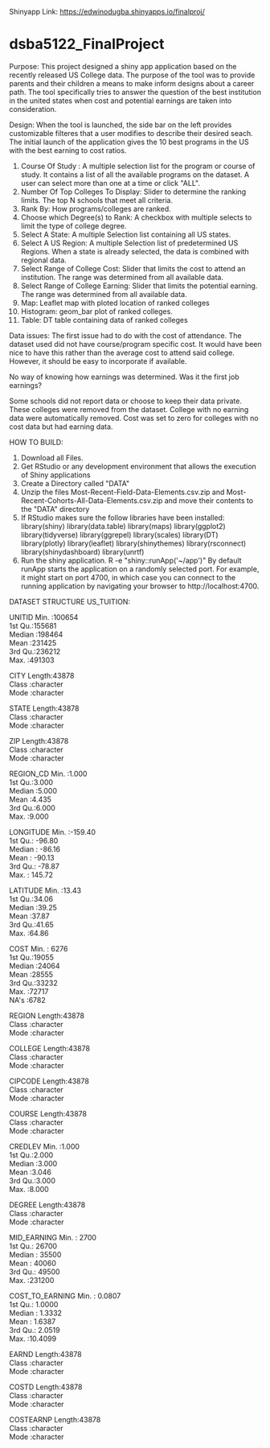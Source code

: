 Shinyapp Link: https://edwinodugba.shinyapps.io/finalproj/

# dsba5122_FinalProject

Purpose:
This project designed a shiny app application based on the recently released US College data.  The purpose of the tool was to provide parents and their children a means to make inform designs about a career path.  The tool specifically tries to answer the question of the best institution in the united states when cost and potential earnings are taken into consideration.

Design:
When the tool is launched, the side bar on the left provides customizable filteres that a user modifies to describe their desired seach.  The initial launch of the application gives the 10 best programs in the US with the best earning to cost ratios.  
  1.  Course Of Study :  A multiple selection list for the program or course of study.  It contains a list of all the
      available programs on the dataset.  A user can select more than one at a time or click
      "ALL".
  2.  Number Of Top Colleges To Display:   Slider to determine the ranking limits.  The top N schools that
                                          meet all criteria.
  3.  Rank By: How programs/colleges are ranked.  
  4.  Choose which Degree(s) to Rank:  A  checkbox with multiple selects to limit the type of college degree. 
  5.  Select A State:  A multiple Selection list containing all US states.
  6.  Select A US Region:  A multiple Selection list of predetermined US Regions.  When a state is already selected, the data
                          is combined with regional data.
  7.  Select Range of College Cost:  Slider that limits the cost to attend an institution.  The range was determined from all
                                    available data.
  8.  Select Range of College Earning:  Slider that limits the potential earning.  The range was determined from all available
                                        data.
  9.  Map: Leaflet map with ploted location of ranked colleges
  10. Histogram:  geom_bar plot of ranked colleges.
  11. Table:  DT table containing data of ranked colleges
                                        
  Data issues:
  The first issue had to do with the cost of attendance.  The dataset used did not have course/program specific cost.  It would have been nice to have this rather than the average cost to attend said college.   However, it should be easy to incorporate if available.
  
  No way of knowing how earnings was determined.  Was it the first job earnings?
  
  Some schools did not report data or choose to keep their data private.  These colleges were removed from the dataset.   College with no earning data were automatically removed.  Cost was set to zero for colleges with no cost data but had earning data.
  
  HOW TO BUILD:
  1.  Download all Files.
  2.  Get RStudio or any development environment that allows the execution of Shiny applications
  3.  Create a Directory called "DATA"
  4.  Unzip the files Most-Recent-Field-Data-Elements.csv.zip and Most-Recent-Cohorts-All-Data-Elements.csv.zip and move their       contents to the "DATA" directory
  5.  If RStudio makes sure the follow libraries have been installed:
      library(shiny)
library(data.table)
library(maps)
library(ggplot2)
library(tidyverse)
library(ggrepel)
library(scales)
library(DT)
library(plotly)
library(leaflet)
library(shinythemes)
library(rsconnect)
library(shinydashboard)
library(unrtf)
  6.  Run the shiny application.
      R -e "shiny::runApp('~/app')"
      By default runApp starts the application on a randomly selected port. For example, it might start on port 4700, in 	which case you can connect to the running application by navigating your browser to http://localhost:4700.
  
  DATASET STRUCTURE US_TUITION:

 UNITID	          Min.   :100654  
		  1st Qu.:155681  
		  Median :198464  
		  Mean   :231425  
		  3rd Qu.:236212  
		  Max.   :491303  
		  
CITY	          Length:43878      
              	  Class :character  
                  Mode  :character  
		  
STATE	          Length:43878      
	          Class :character  
                  Mode  :character  
		  
ZIP	          Length:43878      
 		  Class :character  
 		  Mode  :character
		  
REGION_CD	  Min.   :1.000  
                  1st Qu.:3.000  
                  Median :5.000  
                  Mean   :4.435  
                  3rd Qu.:6.000  
                  Max.   :9.000 
		  
LONGITUDE	  Min.   :-159.40  
                  1st Qu.: -96.80  
                  Median : -86.16  
                  Mean   : -90.13  
                  3rd Qu.: -78.87  
                  Max.   : 145.72 
		  
LATITUDE	  Min.   :13.43  
                  1st Qu.:34.06  
                  Median :39.25  
                  Mean   :37.87  
                  3rd Qu.:41.65  
                  Max.   :64.86
		  
COST	Min.   : 6276  
		  1st Qu.:19055  
		  Median :24064  
		  Mean   :28555  
		  3rd Qu.:33232  
		  Max.   :72717  
		  NA's   :6782 
		  
REGION	Length:43878      
		  Class :character  
		  Mode  :character
		  
COLLEGE	Length:43878      
		  Class :character  
		  Mode  :character 
		  
CIPCODE	Length:43878      
		  Class :character  
		  Mode  :character  
		  
COURSE	Length:43878      
		  Class :character  
		  Mode  :character 
		  
CREDLEV	          Min.   :1.000  
		  1st Qu.:2.000  
		  Median :3.000  
		  Mean   :3.046  
		  3rd Qu.:3.000  
		  Max.   :8.000  
		  
DEGREE	          Length:43878      
		  Class :character  
		  Mode  :character 
		  
MID_EARNING	  Min.   :  2700  
		  1st Qu.: 26700  
		  Median : 35500  
		  Mean   : 40060  
		  3rd Qu.: 49500  
		  Max.   :231200 
		  
COST_TO_EARNING	  Min.   : 0.0807  
		  1st Qu.: 1.0000  
		  Median : 1.3332  
		  Mean   : 1.6387  
		  3rd Qu.: 2.0519  
		  Max.   :10.4099 
		  
EARND	          Length:43878      
		  Class :character  
		  Mode  :character 
		  
COSTD	          Length:43878      
		  Class :character  
		  Mode  :character 
		  
COSTEARNP	  Length:43878      
		  Class :character  
		  Mode  :character  
		  

  
  
  
